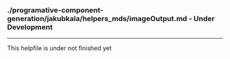 ### ./programative-component-generation/jakubkala/helpers_mds/imageOutput.md - Under Development

***

This helpfile is under not finished yet

